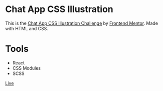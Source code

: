 # Chat App CSS Illustration
This is the [Chat App CSS Illustration Challenge](https://www.frontendmentor.io/challenges/chat-app-css-illustration-O5auMkFqY) by [Frontend Mentor](https://frontendmentor.io). Made with HTML and CSS.

# Tools
- React
- CSS Modules
- SCSS

[Live](https://chat-app-css-illustration.vercel.app/)
